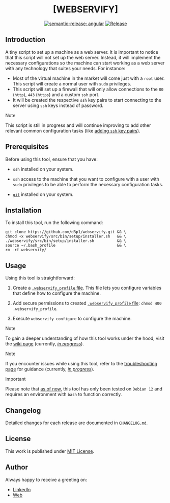 <div align=center>

# [WEBSERVIFY]

[![semantic-release: angular](https://img.shields.io/badge/semantic--release-angular-e10079?logo=semantic-release)](https://github.com/semantic-release/semantic-release)
[![Release](https://github.com/d3p1/webservify/actions/workflows/release.yml/badge.svg)](https://github.com/d3p1/webservify/actions/workflows/release.yml)

</div>

## Introduction

A tiny script to set up a machine as a web server. It is important to notice that this script will not set up the web server. Instead, it will implement the necessary configurations so the machine can start working as a web server with any technology that suites your needs. For instance:

- Most of the virtual machine in the market will come just with a `root` user. This script will create a normal user with `sudo` privileges.
- This script will set up a firewall that will only allow connections to the `80` (`http`), `443` (`https`) and a custom `ssh` port.
- It will be created the respective `ssh` key pairs to start connecting to the server using `ssh` keys instead of password.

> [!NOTE]
> This script is still in progress and will continue improving to add other relevant common configuration tasks (like [adding `ssh` key pairs](https://github.com/d3p1/webservify/issues/5)).

## Prerequisites

Before using this tool, ensure that you have:

- `ssh` installed on your system.

- `ssh` access to the machine that you want to configure with a user with `sudo` privileges to be able to perform the necessary configuration tasks.

- [`git`](https://git-scm.com/) installed on your system.

## Installation

To install this tool, run the following command:

```shell
git clone https://github.com/d3p1/webservify.git && \
chmod +x webservify/src/bin/setup/installer.sh   && \
./webservify/src/bin/setup/installer.sh          && \
source ~/.bash_profile                           && \
rm -rf webservify/
```

## Usage

Using this tool is straightforward:

1. Create a [`.webservify_profile` file](https://github.com/d3p1/webservify/blob/main/src/bin/etc/.webservify_profile.sample). This file lets you configure variables that define how to configure the machine.

2. Add secure permissions to created [`.webservify_profile` file](https://github.com/d3p1/webservify/blob/main/src/bin/etc/.webservify_profile.sample): `chmod 400 .webservify_profile`.

3. Execute `webservify configure` to configure the machine.

> [!NOTE]
> To gain a deeper understanding of how this tool works under the hood, visit the [wiki page](https://github.com/d3p1/webservify/wiki) (currently, [_in progress_](https://github.com/d3p1/webservify/issues/4)).

> [!NOTE]
> If you encounter issues while using this tool, refer to the [troubleshooting page](https://github.com/d3p1/webservify/wiki/%5B8%5D-Troubleshooting) for guidance (currently, [_in progress_](https://github.com/d3p1/webservify/issues/4)).

> [!IMPORTANT]
> Please note that [as of now](https://github.com/d3p1/webservify/issues/3), this tool has only been tested on `Debian 12` and requires an environment with `bash` to function correctly.

## Changelog

Detailed changes for each release are documented in [`CHANGELOG.md`](./CHANGELOG.md).

## License

This work is published under [MIT License](./LICENSE).

## Author

Always happy to receive a greeting on:

- [LinkedIn](https://www.linkedin.com/in/cristian-marcelo-de-picciotto/) 
- [Web](https://d3p1.dev/)
